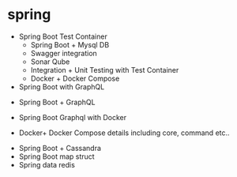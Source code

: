 # spring
 * Spring Boot Test Container
   - Spring Boot + Mysql DB
   - Swagger integration
   - Sonar Qube
   - Integration + Unit Testing with Test Container
   - Docker + Docker Compose
 * Spring Boot with GraphQL
  - Spring Boot + GraphQL
 * Spring Boot Graphql with Docker
  - Docker+ Docker Compose details including core, command etc..
 * Spring Boot + Cassandra
 * Spring Boot map struct
 * Spring data redis
